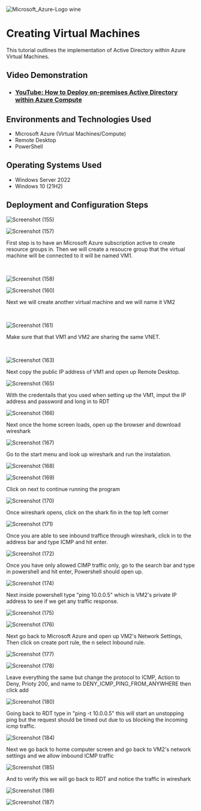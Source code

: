 <p align="center">

![Microsoft_Azure-Logo wine](https://github.com/JoshuaMoorecc/configure-ad-/assets/154629831/0cc402a9-a0f7-4889-9303-65eade1ac965)


</p>

<h1> Creating Virtual Machines </h1>
This tutorial outlines the implementation of Active Directory within Azure Virtual Machines.<br />


<h2>Video Demonstration</h2>

- ### [YouTube: How to Deploy on-premises Active Directory within Azure Compute](https://www.youtube.com)

<h2>Environments and Technologies Used</h2>

- Microsoft Azure (Virtual Machines/Compute)
- Remote Desktop
- PowerShell

<h2>Operating Systems Used </h2>

- Windows Server 2022
- Windows 10 (21H2)


<h2>Deployment and Configuration Steps</h2>

<p>

![Screenshot (155)](https://github.com/JoshuaMoorecc/configure-ad-/assets/154629831/978d348f-0437-4c81-b076-603e38f85fef)



![Screenshot (157)](https://github.com/JoshuaMoorecc/configure-ad-/assets/154629831/c0269eed-1a60-4856-bcc5-67e518c20647)


</p>
<p>
First step is to have an Microsoft Azure subscription active to create resource groups in. Then we will create a resoucre group that the virtual machine will be connected to it will be named VM1.
</p>
<br />

<p>

![Screenshot (158)](https://github.com/JoshuaMoorecc/configure-ad-/assets/154629831/4b6b8427-8266-4571-99d1-cd598b4a4454)



![Screenshot (160)](https://github.com/JoshuaMoorecc/configure-ad-/assets/154629831/504955f2-cd3c-4034-8d42-6b85c8e6be76)



</p>
<p>
  
 Next we will create another virtual machine and we will name it VM2
  
</p>
<br />

<p>

![Screenshot (161)](https://github.com/JoshuaMoorecc/configure-ad-/assets/154629831/7d7611e1-088e-4ac8-b0c3-895a3a5a1b30)


  
</p>
<p>
Make sure that that VM1 and VM2 are sharing the same VNET.
</p>
<br />

![Screenshot (163)](https://github.com/JoshuaMoorecc/configure-ad-/assets/154629831/3913e1f1-33af-421c-b274-e99ab49d0f35)


Next copy the public IP address of VM1 and open up Remote Desktop.


![Screenshot (165)](https://github.com/JoshuaMoorecc/configure-ad-/assets/154629831/ebc2fc7f-627b-433c-ada2-e68654efb09c)


With the credentails that you used  when setting up the VM1, imput the IP address and password and long in to RDT


![Screenshot (166)](https://github.com/JoshuaMoorecc/configure-ad-/assets/154629831/5419245b-54e4-4011-8e8a-3d2acb7f1053)


Next once the home screen loads, open up the browser and download wireshark


![Screenshot (167)](https://github.com/JoshuaMoorecc/configure-ad-/assets/154629831/0a90d2ac-e8ac-44c0-a75d-80b0a8cafe67)


Go to the start menu and look up wireshark and run the instalation.


![Screenshot (168)](https://github.com/JoshuaMoorecc/configure-ad-/assets/154629831/01c52a12-3534-4042-bd38-4049330e1d4e)


![Screenshot (169)](https://github.com/JoshuaMoorecc/configure-ad-/assets/154629831/f66756d0-2251-4209-9cba-97907aa07252)


Click on next to continue running the program



![Screenshot (170)](https://github.com/JoshuaMoorecc/configure-ad-/assets/154629831/22dabd2d-6fc8-4dd1-a2cb-b055301ab2b3)


Once wireshark opens, click on the shark fin in the top left corner




![Screenshot (171)](https://github.com/JoshuaMoorecc/configure-ad-/assets/154629831/9183a0c4-008c-489b-a0b7-64b77b2096bc)


Once you are able to see inbound traffice through wireshark, click in to the address bar and type ICMP and hit enter.


![Screenshot (172)](https://github.com/JoshuaMoorecc/configure-ad-/assets/154629831/8f55ddfb-2e4d-4626-abbe-fcb15959137d)


Once you have only allowed CIMP traffic only, go to the search bar and type in powershell and hit enter, Powershell should open up.


![Screenshot (174)](https://github.com/JoshuaMoorecc/configure-ad-/assets/154629831/78791a26-2290-49c5-921b-3c5cc16750bf) 


Next inside powershell type "ping 10.0.0.5" which is VM2's private IP address to see if we get any traffic response.



![Screenshot (175)](https://github.com/JoshuaMoorecc/configure-ad-/assets/154629831/75de383b-1d03-4ba9-bad4-29f06c713b2b)


![Screenshot (176)](https://github.com/JoshuaMoorecc/configure-ad-/assets/154629831/68f5dd85-436e-4c2c-aad4-f731035d074e)


Next go back to Microsoft Azure and open up VM2's Network Settings, Then click on create port rule, the n select Inbound rule.


![Screenshot (177)](https://github.com/JoshuaMoorecc/configure-ad-/assets/154629831/8df1fc94-85d5-41a6-b1c4-9a100538fbe2)


![Screenshot (178)](https://github.com/JoshuaMoorecc/configure-ad-/assets/154629831/af9fe199-3aa9-4a3f-b90f-d8ad020fa1cf)


Leave everything the same but change the protocol to ICMP, Action to Deny, Prioty 200, and name to DENY_ICMP_PING_FROM_ANYWHERE then click add



![Screenshot (180)](https://github.com/JoshuaMoorecc/configure-ad-/assets/154629831/df41f2ca-a258-44e2-bc9e-5fa8803f1cf0)


Going back to RDT type in "ping -t 10.0.0.5" this will start an unstopping ping but the request should be timed out due to us blocking the incoming icmp traffic.


![Screenshot (184)](https://github.com/JoshuaMoorecc/configure-ad-/assets/154629831/e4977b91-637f-4faf-977e-e8d623c444a9)

Next we go back to home computer screen and go back to VM2's network settings and we allow imbound ICMP traffic


![Screenshot (185)](https://github.com/JoshuaMoorecc/configure-ad-/assets/154629831/271d446c-2394-4158-979c-0223a680e0b2)


And to verify this we will go back to RDT and notice the traffic in wireshark

![Screenshot (186)](https://github.com/JoshuaMoorecc/configure-ad-/assets/154629831/c5cb1ae4-224a-4f33-a3da-61b375b76eac)



![Screenshot (187)](https://github.com/JoshuaMoorecc/configure-ad-/assets/154629831/2b484e8f-1de0-4802-a48e-e1cfa414752a)

























